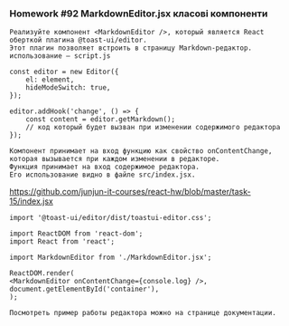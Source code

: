 ### Homework #92 MarkdownEditor.jsx класові компоненти
    Реализуйте компонент <MarkdownEditor />, который является React оберткой плагина @toast-ui/editor. 
    Этот плагин позволяет встроить в страницу Markdown-редактор.
    использование — script.js

    const editor = new Editor({
        el: element,
        hideModeSwitch: true,
    });
        
    editor.addHook('change', () => {
        const content = editor.getMarkdown();
        // код который будет вызван при изменении содержимого редактора
    });

    Компонент принимает на вход функцию как свойство onContentChange, 
    которая вызывается при каждом изменении в редакторе. 
    Функция принимает на вход содержимое редактора. 
    Его использование видно в файле src/index.jsx.
   
https://github.com/junjun-it-courses/react-hw/blob/master/task-15/index.jsx

    import '@toast-ui/editor/dist/toastui-editor.css';
    
    import ReactDOM from 'react-dom';
    import React from 'react';
    
    import MarkdownEditor from './MarkdownEditor.jsx';
    
    ReactDOM.render(
    <MarkdownEditor onContentChange={console.log} />,
    document.getElementById('container'),
    );
    
    Посмотреть пример работы редактора можно на странице документации.